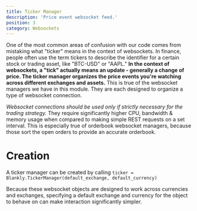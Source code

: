 ```yaml
---
title: Ticker Manager
description: 'Price event websocket feed.'
position: 3
category: Websockets
---
```


One of the most common areas of confusion with our code comes from mistaking what "ticker" means in the context of websockets. 
In finance, people often use the term tickers to describe the identifier for a certain stock or trading asset, like "BTC-USD" or "AAPL."
**In the context of websockets, a "tick" actually means an update - generally a change of price. The ticker manager organizes the price events you're watching across different exchanges and assets.**
This is true of the websocket managers we have in this module. They are each designed to organize a type of websocket connection.

*Websocket connections should be used only if strictly necessary for the trading strategy.* They require significantly higher CPU, bandwidth & memory usage when
compared to making simple REST requests on a set interval. This is especially true of orderbook websocket managers, because those sort the open orders to provide an accurate orderbook.

# Creation

A ticker manager can be created by calling `ticker = Blankly.TickerManager(default_exchange, default_currency)`

Because these websocket objects are designed to work across currencies and exchanges, specifying a default exchange and currency for the object to behave on can make interaction significantly simpler.
